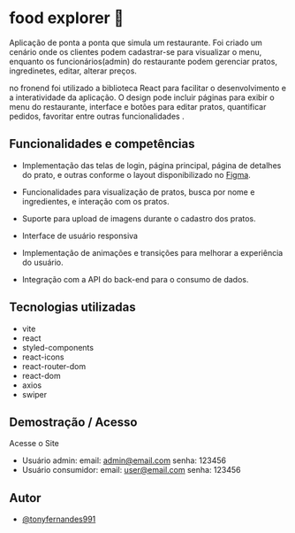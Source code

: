 
# food explorer 🚀

Aplicação de ponta a ponta que simula um restaurante. Foi criado um cenário onde os clientes podem cadastrar-se para visualizar o menu, enquanto os funcionários(admin) do restaurante podem gerenciar pratos, ingredinetes, editar, alterar preços.

no fronend foi utilizado a biblioteca React para facilitar o desenvolvimento e a interatividade da aplicação. O design pode incluir páginas para exibir o menu do restaurante, interface e botões para editar pratos, quantificar pedidos, favoritar entre outras funcionalidades .

## Funcionalidades e competências

- Implementação das telas de login, página principal, página de detalhes do prato, e outras conforme o layout disponibilizado no [Figma](https://www.figma.com/file/qzK7s9PE4XESPYwuptpquI/food-explorer-v2-(Community)?node-id=5%3A980&mode=dev).

- Funcionalidades para visualização de pratos, busca por nome e ingredientes, e interação com os pratos.

-  Suporte para upload de imagens durante o cadastro dos pratos.

- Interface de usuário responsiva

- Implementação de animações e transições para melhorar a experiência do usuário.

- Integração com a API do back-end para o consumo de dados.


## Tecnologias utilizadas

- vite
- react
- styled-components
- react-icons
- react-router-dom
- react-dom
- axios
- swiper

## Demostração / Acesso

Acesse o Site

- Usuário admin: email: admin@email.com senha: 123456
- Usuário consumidor: email: user@email.com senha: 123456

## Autor

- [@tonyfernandes991](https://github.com/tonyfernandes991)

